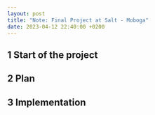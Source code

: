 ```yaml
---
layout: post
title: "Note: Final Project at Salt - Moboga"
date: 2023-04-12 22:40:00 +0200
---
```


## 1 Start of the project

## 2 Plan

## 3 Implementation

